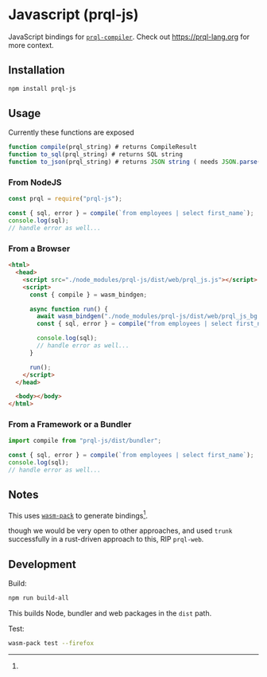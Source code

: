 # Javascript (prql-js)

JavaScript bindings for [`prql-compiler`](https://github.com/PRQL/prql/). Check out <https://prql-lang.org> for more
context.

## Installation

```sh
npm install prql-js
```

## Usage

Currently these functions are exposed

```javascript
function compile(prql_string) # returns CompileResult
function to_sql(prql_string) # returns SQL string
function to_json(prql_string) # returns JSON string ( needs JSON.parse() to get the json)
```

### From NodeJS

```javascript
const prql = require("prql-js");

const { sql, error } = compile(`from employees | select first_name`);
console.log(sql);
// handle error as well...
```

### From a Browser

```html
<html>
  <head>
    <script src="./node_modules/prql-js/dist/web/prql_js.js"></script>
    <script>
      const { compile } = wasm_bindgen;

      async function run() {
        await wasm_bindgen("./node_modules/prql-js/dist/web/prql_js_bg.wasm");
        const { sql, error } = compile("from employees | select first_name");

        console.log(sql);
        // handle error as well...
      }

      run();
    </script>
  </head>

  <body></body>
</html>
```

### From a Framework or a Bundler

```typescript
import compile from "prql-js/dist/bundler";

const { sql, error } = compile(`from employees | select first_name`);
console.log(sql);
// handle error as well...
```

## Notes

This uses
[`wasm-pack`](https://rustwasm.github.io/docs/wasm-pack/tutorials/npm-browser-packages/index.html)
to generate bindings[^1].

[^1]:

though we would be very open to other approaches, and used `trunk`
successfully in a rust-driven approach to this, RIP `prql-web`.

## Development

Build:

```sh
npm run build-all
```

This builds Node, bundler and web packages in the `dist` path.

Test:

```sh
wasm-pack test --firefox
```
